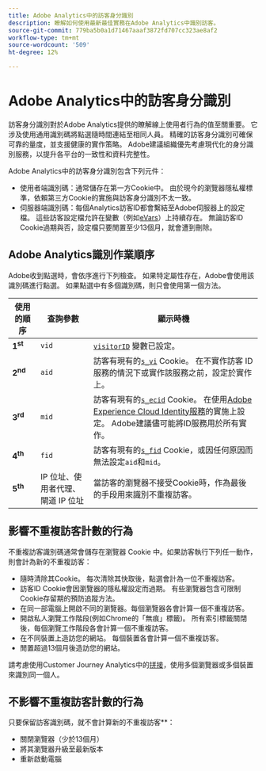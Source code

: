 ```yaml
---
title: Adobe Analytics中的訪客身分識別
description: 瞭解如何使用最新最佳實務在Adobe Analytics中識別訪客。
source-git-commit: 779ba5b0a1d71467aaaf3872fd707cc323ae8af2
workflow-type: tm+mt
source-wordcount: '509'
ht-degree: 12%

---
```


# Adobe Analytics中的訪客身分識別

訪客身分識別對於Adobe Analytics提供的瞭解線上使用者行為的值至關重要。 它涉及使用通用識別碼將點選隨時間連結至相同人員。 精確的訪客身分識別可確保可靠的量度，並支援健康的實作策略。 Adobe建議組織優先考慮現代化的身分識別服務，以提升各平台的一致性和資料完整性。

Adobe Analytics中的訪客身分識別包含下列元件：

* 使用者端識別碼：通常儲存在第一方Cookie中。 由於現今的瀏覽器隱私權標準，依賴第三方Cookie的實施與訪客身分識別不太一致。
* 伺服器端識別碼：每個Analytics訪客ID都會繫結至Adobe伺服器上的設定檔。 這些訪客設定檔允許在變數（例如[eVars](/help/components/dimensions/evar.md)）上持續存在。 無論訪客ID Cookie過期與否，設定檔只要閒置至少13個月，就會遭到刪除。

## Adobe Analytics識別作業順序

Adobe收到點選時，會依序進行下列檢查。 如果特定屬性存在，Adobe會使用該識別碼進行點選。 如果點選中有多個識別碼，則只會使用第一個方法。

| 使用的順序 | 查詢參數 | 顯示時機 |
|---|---|---|
| **1<sup>st</sup>** | `vid` | [`visitorID`](/help/implement/vars/config-vars/visitorid.md) 變數已設定。 |
| **2<sup>nd</sup>** | `aid` | 訪客有現有的[`s_vi`](https://experienceleague.adobe.com/en/docs/core-services/interface/data-collection/cookies/analytics) Cookie。 在不實作訪客 ID 服務的情況下或實作該服務之前，設定於實作上。 |
| **3<sup>rd</sup>** | `mid` | 訪客有現有的[`s_ecid`](https://experienceleague.adobe.com/en/docs/core-services/interface/data-collection/cookies/analytics) Cookie。 在使用[Adobe Experience Cloud Identity服務](https://experienceleague.adobe.com/docs/id-service/using/home.html)的實施上設定。 Adobe建議儘可能將ID服務用於所有實作。 |
| **4<sup>th</sup>** | `fid` | 訪客有現有的[`s_fid`](https://experienceleague.adobe.com/en/docs/core-services/interface/data-collection/cookies/analytics) Cookie，或因任何原因而無法設定`aid`和`mid`。 |
| **5<sup>th</sup>** | IP 位址、使用者代理、閘道 IP 位址 | 當訪客的瀏覽器不接受Cookie時，作為最後的手段用來識別不重複訪客。 |

## 影響不重複訪客計數的行為

不重複訪客識別碼通常會儲存在瀏覽器 Cookie 中。如果訪客執行下列任一動作，則會計為新的不重複訪客：

* 隨時清除其Cookie。 每次清除其快取後，點選會計為一位不重複訪客。
* 訪客ID Cookie會因瀏覽器的隱私權設定而過期。 有些瀏覽器包含可限制Cookie存留期的預防追蹤方法。
* 在同一部電腦上開啟不同的瀏覽器。每個瀏覽器各會計算一個不重複訪客。
* 開啟私人瀏覽工作階段(例如Chrome的「無痕」標籤)。 所有索引標籤關閉後，每個瀏覽工作階段各會計算一個不重複訪客。
* 在不同裝置上造訪您的網站。 每個裝置各會計算一個不重複訪客。
* 閒置超過13個月後造訪您的網站。

請考慮使用Customer Journey Analytics中的[拼接](https://experienceleague.adobe.com/zh-hant/docs/analytics-platform/using/stitching/overview)，使用多個瀏覽器或多個裝置來識別同一個人。

## 不影響不重複訪客計數的行為

只要保留訪客識別碼，就不會計算新的不重複訪客&#x200B;**：

* 關閉瀏覽器（少於13個月）
* 將其瀏覽器升級至最新版本
* 重新啟動電腦
